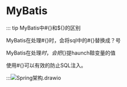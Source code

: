 # MyBatis

::: tip MyBatis中#{}和${}的区别

MyBatis在处理#{}时，会将sql中的#{}替换成？号

MyBatis在处理${}时，会把${}提haunch鞥变量的值

使用#{}可以有效的防止SQL注入。

:::![Spring架构.drawio](https://csnotes.oss-cn-beijing.aliyuncs.com/photos/Spring%E6%9E%B6%E6%9E%84.drawio.png)